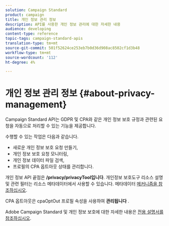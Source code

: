 ```yaml
---
solution: Campaign Standard
product: campaign
title: 개인 정보 관리 정보
description: API를 사용한 개인 정보 관리에 대한 자세한 내용
audience: developing
content-type: reference
topic-tags: campaign-standard-apis
translation-type: tm+mt
source-git-commit: 501f52624ce253eb7b0d36d908ac8502cf1d3b48
workflow-type: tm+mt
source-wordcount: '112'
ht-degree: 4%

---
```



# 개인 정보 관리 정보 {#about-privacy-management}

Campaign Standard API는 GDPR 및 CPA와 같은 개인 정보 보호 규정과 관련된 요청을 자동으로 처리할 수 있는 기능을 제공합니다.

수행할 수 있는 작업은 다음과 같습니다.

* 새로운 개인 정보 보호 요청 만들기,
* 개인 정보 보호 요청 모니터링,
* 개인 정보 데이터 파일 검색,
* 프로필의 CPA 옵트아웃 상태를 관리합니다.

개인 정보 API 끝점은 **/privacy/privacyTool입니다**. 개인정보 보호도구 리소스 설명 및 관련 필터는 리소스 메타데이터에서 사용할 수 있습니다. 메타데이터 [메커니즘을 참조하십시오](../../api/using/metadata-mechanism.md).

CPA 옵트아웃은 cpaOptOut 프로필 속성을 사용하여 **관리됩니다** .

Adobe Campaign Standard 및 개인 정보 보호에 대한 자세한 내용은 [전용 설명서를 참조하십시오](https://helpx.adobe.com/kr/campaign/kb/acs-privacy.html).
